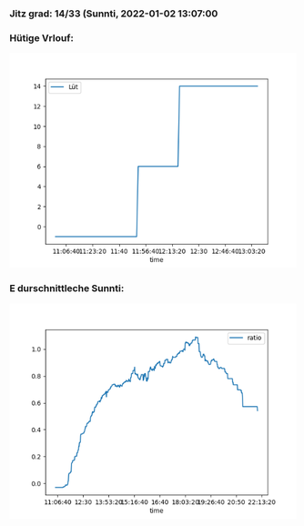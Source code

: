 ### Jitz grad: 14/33 (Sunnti, 2022-01-02 13:07:00

### Hütige Vrlouf:
![Graph](Today.png)

### E durschnittleche Sunnti:
![Graph](Sunnti.png)